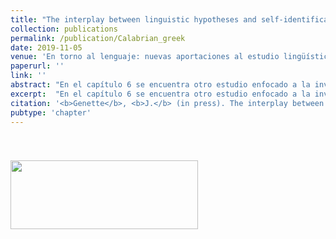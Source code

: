 ```yaml
---
title: "The interplay between linguistic hypotheses and self-identification needs: The case of Calabrian Greek"
collection: publications
permalink: /publication/Calabrian_greek
date: 2019-11-05
venue: 'En torno al lenguaje: nuevas aportaciones al estudio lingüístico'
paperurl: ''
link: ''
abstract: "En el capítulo 6 se encuentra otro estudio enfocado a la investigación de lenguas, en este caso de carácter minoritario: Genette se centra en el estudio del griego calabrés, una variedad que puede tener su origen en el griego clásico o en el bizantino. En concreto, el autor aborda cómo las interpretaciones subjetivas de los hablantes pueden influir a la hora de estudiar los orígenes de ciertas lenguas. A partir de una encuesta a hablantes actuales de esta variedad, se plantea cómo diferentes asuntos, tales como el prestigio social de la teoría o la identificación cultural que produce en los hablantes, pueden hacer que los hablantes se decanten a favor de una u otra hipótesis y validar así su auto-identificación como parte de una comunidad de habla."
excerpt:  "En el capítulo 6 se encuentra otro estudio enfocado a la investigación de lenguas, en este caso de carácter minoritario: Genette se centra en el estudio del griego calabrés, una variedad que puede tener su origen en el griego clásico o en el bizantino. En concreto, el autor aborda cómo las interpretaciones subjetivas de los hablantes pueden influir a la hora de estudiar los orígenes de ciertas lenguas. A partir de una encuesta a hablantes actuales de esta variedad, se plantea cómo diferentes asuntos, tales como el prestigio social de la teoría o la identificación cultural que produce en los hablantes, pueden hacer que los hablantes se decanten a favor de una u otra hipótesis y validar así su auto-identificación como parte de una comunidad de habla."
citation: '<b>Genette</b>, <b>J.</b> (in press). The interplay between linguistic hypotheses and self-identification needs: The case of Calabrian Greek. In A. Ariño-Bizarro, N. López-Cortés, D. Pascual (eds.): <i>En torno al lenguaje: nuevas aportaciones al estudio lingüístico</i>.'
pubtype: 'chapter'
---
```


<img align="left" width="300" height="110" src="./../research/dialectology.png" style="padding-right:20px; padding-top:40px"/>
